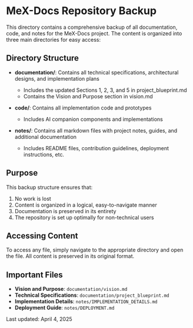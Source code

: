 # MeX-Docs Repository Backup

This directory contains a comprehensive backup of all documentation, code, and notes for the MeX-Docs project. The content is organized into three main directories for easy access:

## Directory Structure

- **documentation/**: Contains all technical specifications, architectural designs, and implementation plans
  - Includes the updated Sections 1, 2, 3, and 5 in project_blueprint.md
  - Contains the Vision and Purpose section in vision.md
  
- **code/**: Contains all implementation code and prototypes
  - Includes AI companion components and implementations
  
- **notes/**: Contains all markdown files with project notes, guides, and additional documentation
  - Includes README files, contribution guidelines, deployment instructions, etc.

## Purpose

This backup structure ensures that:
1. No work is lost
2. Content is organized in a logical, easy-to-navigate manner
3. Documentation is preserved in its entirety
4. The repository is set up optimally for non-technical users

## Accessing Content

To access any file, simply navigate to the appropriate directory and open the file. All content is preserved in its original format.

## Important Files

- **Vision and Purpose**: `documentation/vision.md`
- **Technical Specifications**: `documentation/project_blueprint.md`
- **Implementation Details**: `notes/IMPLEMENTATION_DETAILS.md`
- **Deployment Guide**: `notes/DEPLOYMENT.md`

Last updated: April 4, 2025
